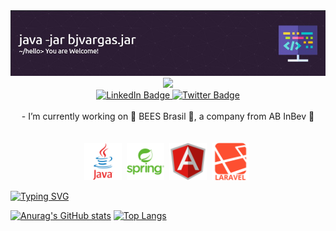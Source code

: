 
<div id="header" align="center">
<img src="https://github.com/bjvargas/bjvargas/blob/main/483525d6-8066-4d76-b195-d37d4c40c1d3.jpeg?raw=true" alt="Alt text" title="Optional title">

  <img src="https://64.media.tumblr.com/e16fa92398972c97132d37d4c91338ba/tumblr_mjt4a9Zov41qbc06uo1_400.gifv" width="100"/>

<div id="badges">
  <a href="https://www.linkedin.com/in/bjvargas">
    <img src="https://img.shields.io/badge/LinkedIn-blue?style=for-the-badge&logo=linkedin&logoColor=white" alt="LinkedIn Badge"/>
  </a>
  <a href="https://twitter.com/bjvargas_jar">
    <img src="https://img.shields.io/badge/Twitter-blue?style=for-the-badge&logo=twitter&logoColor=white" alt="Twitter Badge"/>
  </a>
</div id="body" align="center">
  <br>
- I’m currently working on 🐝 BEES Brasil 🐝, a company from AB InBev 🍻  
  <br>  <br>
  <br>

</div>



<div align="center">
  <img src="https://github.com/devicons/devicon/blob/master/icons/java/java-original-wordmark.svg" title="Java" alt="Java" width="60" height="60"/>&nbsp;
  <img src="https://github.com/devicons/devicon/blob/master/icons/spring/spring-original-wordmark.svg" title="Spring" alt="Spring" width="60" height="60"/>&nbsp;
    <img src="https://github.com/devicons/devicon/blob/master/icons/angularjs/angularjs-original.svg" title="Spring" alt="Spring" width="60" height="60"/>&nbsp;
 <img src="https://github.com/devicons/devicon/blob/master/icons/laravel/laravel-plain-wordmark.svg" title="Laravel" alt="Laravel" width="60" height="60"/>&nbsp;
</div>

[![Typing SVG](https://readme-typing-svg.herokuapp.com?lines=Back-End+Developer)](https://git.io/typing-svg)

[![Anurag's GitHub stats](https://github-readme-stats.vercel.app/api?username=bjvargas&theme=dracula)](https://github.com/anuraghazra/github-readme-stats)
[![Top Langs](https://github-readme-stats.vercel.app/api/top-langs/?username=bjvargas&hide=javascript,Blade,Vue,HTML,CSS,Shell&layout=compact&theme=dracula)](https://github.com/anuraghazra/github-readme-stats)
